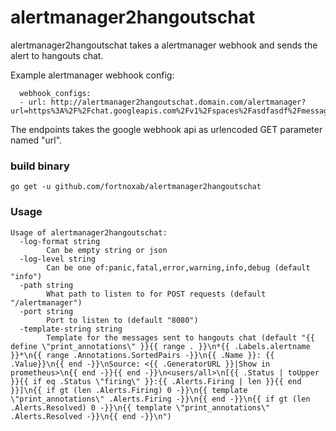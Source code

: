 # alertmanager2hangoutschat

alertmanager2hangoutschat takes a alertmanager webhook and sends the alert to hangouts chat.

Example alertmanager webhook config:
```
  webhook_configs:
  - url: http://alertmanager2hangoutschat.domain.com/alertmanager?url=https%3A%2F%2Fchat.googleapis.com%2Fv1%2Fspaces%2Fasdfasdf%2Fmessages%3Fkey%3DKEY%26token%3DTOKEN

```

The endpoints takes the google webhook api as urlencoded GET parameter named "url". 


### build binary

```
go get -u github.com/fortnoxab/alertmanager2hangoutschat
```

### Usage
```
Usage of alertmanager2hangoutschat:
  -log-format string
        Can be empty string or json
  -log-level string
        Can be one of:panic,fatal,error,warning,info,debug (default "info")
  -path string
        What path to listen to for POST requests (default "/alertmanager")
  -port string
        Port to listen to (default "8080")
  -template-string string
        Template for the messages sent to hangouts chat (default "{{ define \"print_annotations\" }}{{ range . }}\n*{{ .Labels.alertname }}*\n{{ range .Annotations.SortedPairs -}}\n{{ .Name }}: {{ .Value}}\n{{ end -}}\nSource: <{{ .GeneratorURL }}|Show in prometheus>\n{{ end -}}{{ end -}}\n<users/all>\n[{{ .Status | toUpper }}{{ if eq .Status \"firing\" }}:{{ .Alerts.Firing | len }}{{ end }}]\n{{ if gt (len .Alerts.Firing) 0 -}}\n{{ template \"print_annotations\" .Alerts.Firing -}}\n{{ end -}}\n{{ if gt (len .Alerts.Resolved) 0 -}}\n{{ template \"print_annotations\" .Alerts.Resolved -}}\n{{ end -}}\n")
```
